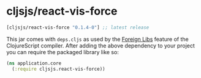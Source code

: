 # cljsjs/react-vis-force

[](dependency)
```clojure
[cljsjs/react-vis-force "0.1.4-0"] ;; latest release
```
[](/dependency)

This jar comes with `deps.cljs` as used by the [Foreign Libs][flibs] feature
of the ClojureScript compiler. After adding the above dependency to your project
you can require the packaged library like so:

```clojure
(ns application.core
  (:require cljsjs.react-vis-force))
```

[flibs]: https://github.com/clojure/clojurescript/wiki/Packaging-Foreign-Dependencies
